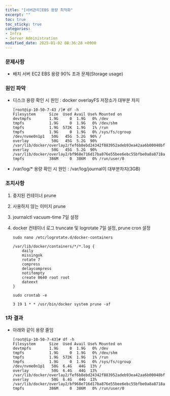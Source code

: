 ```yaml
---
title: "[서버관리]EBS 용량 최적화"
excerpt: ""
toc: true
toc_sticky: true
categories:
- Infra
- Server Administration
modified_date: 2025-01-02 08:36:28 +0900
---
```


### 문제사항
- 배치 서버 EC2 EBS 용량 90% 초과 문제(Storage usage)

### 원인 파악 
- 디스크 용량 확인 시 원인 : docker overlayFS 저장소가 대부분 차지

    ```
    [root@ip-10-50-7-43 /]# df -h
    Filesystem      Size  Used Avail Use% Mounted on
    devtmpfs        1.9G     0  1.9G   0% /dev
    tmpfs           1.9G     0  1.9G   0% /dev/shm
    tmpfs           1.9G  572K  1.9G   1% /run
    tmpfs           1.9G     0  1.9G   0% /sys/fs/cgroup
    /dev/nvme0n1p1   50G   45G  5.2G  90% /
    overlay          50G   45G  5.2G  90% /var/lib/docker/overlay2/fef6b8ebd24342f883952adeb93ea42aa6b00048bfe46a831c90cce9a845fda8/merged
    overlay          50G   45G  5.2G  90% /var/lib/docker/overlay2/bf968e716d17ba876e55bee6ebc55bfbe0a8a8718a2ac35b05b4ba840dc7dc32/merged
    tmpfs           386M     0  386M   0% /run/user/0
    ```

- /var/log/* 용량 확인 시 원인 : /var/log/journal이 대부분차지(3GB)

### 조치사항 
1. 중지된 컨테이너 prune 
2. 사용하지 않는 이미지 prune 
3. journalctl vacuum-time 7일 설정
4. docker 컨테이너 로그 truncate 및 logrotate 7일 설정, prune cron 설정

    ```
    sudo nano /etc/logrotate.d/docker-containers
    ```
    
    ```
    /var/lib/docker/containers/*/*.log {
        daily                
        missingok             
        rotate 7              
        compress              
        delaycompress         
        notifempty            
        create 0640 root root
        dateext
    }
    ```
    
    ```
    sudo crontab -e
    ```
    
    ```
    3 19 1 * * /usr/bin/docker system prune -af
    ```
    

### 1차 결과 
- 아래와 같이 용량 줄임

    ```
    [root@ip-10-50-7-43]# df -h
    Filesystem      Size  Used Avail Use% Mounted on
    devtmpfs        1.9G     0  1.9G   0% /dev
    tmpfs           1.9G     0  1.9G   0% /dev/shm
    tmpfs           1.9G  572K  1.9G   1% /run
    tmpfs           1.9G     0  1.9G   0% /sys/fs/cgroup
    /dev/nvme0n1p1   50G  6.4G   44G  13% /
    overlay          50G  6.4G   44G  13% /var/lib/docker/overlay2/fef6b8ebd24342f883952adeb93ea42aa6b00048bfe46a831c90cce9a845fda8/merged
    overlay          50G  6.4G   44G  13% /var/lib/docker/overlay2/bf968e716d17ba876e55bee6ebc55bfbe0a8a8718a2ac35b05b4ba840dc7dc32/merged
    tmpfs           386M     0  386M   0% /run/user/0
    ```
    
